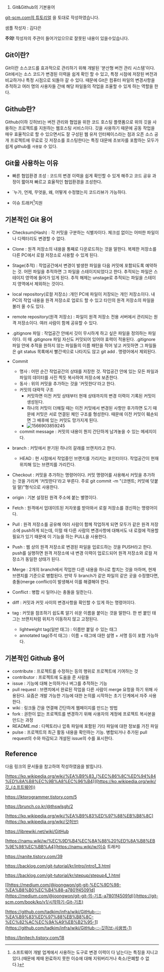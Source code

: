 01. Git&Github의 기본용어

[git-scm.com의 튜토리얼](https://git-scm.com/book/ko/v1/시작하기) 을 토대로 작성하였습니다.

샘플 작성자 : 김다은

**주의!** 작성자의 주관이 들어가있으므로 잘못된 내용이 있을수있습니다.



## Git이란?

Git이란 소스코드를 효과적으로 관리하기 위해 개발된 '분산형 버전 관리 시스템'이다. Git에서는 소스 코드가 변경된 이력을 쉽게 확인 할 수 있고, 특정 시점에 저장된 버전과 비교하거나 특정 시점으로 되돌아 갈 수 있다. 때문에 Git은 컴퓨터 파일의 변경사항을 추적하고 여러 명의 사용자들 간에 해당 파일들의 작업을 조율할 수 있게 하는 역할을 한다.

## Github란?

Github(이하 깃허브)는 버전 관리와 협업을 위한 코드 호스팅 플랫폼으로 위의 깃을 사용하는 프로젝트를 지원하는 웹호스팅 서비스이다.  깃을 사용하기 때문에 공동 작업을 매우 효율적으로 할 수 있으면서도 잘 구성된 웹 유저 인터페이스라는 점과 오픈 소스 공개 프로젝트에 무료로 깃 저장소를 호스팅한다는 특징 대문에 초보자를 포함하는 모두가 쉽게 github를 `사용할` 수 있다.

## Git을 사용하는 이유

- 빠른 협업환경 조성 : 코드의 변경 이력을 쉽게 확인할 수 있게 해주고  코드 공유 과정이 짧아져 빠르고 효율적인 협업환경을 조성한다.

- `누가, 언제, 무엇을, 왜, 어떻게 수정했는지 코드리뷰가 가능하다.

- 이슈 트래커[^1]지원

  [^1]: 소프트웨어 개발 업계에서 사용하는 도구로 변경 이력이 다 남는다는 특징을 지니고 있다.(때문에 제때 완료하지 못한 이슈에 대해 지워버리거나 축소/은폐할 수 없다.)

## 기본적인 Git 용어

- Checksum(Hash) : 각 커밋을 구분하는 식별자이다. 체크섬 없이는 어떠한 파일이나 디렉터리도 변경할 수 없다.

- Clone : 원격 저장소의 내용을 통째로 다운로드하는 것을 말한다. 복제한 저장소를 다른 PC에서 로컬 저장소로 사용할 수 있게 된다.

- Stage(추적) : 작업공간에서 변경이 발생한 파일을 다음 커밋에 포함되도록 예약하는 것. 어떤 파일을 추적하면 그 파일을 스테이지되었다고 한다. 추적되는 파일은 스테이지 영역에 들어가 있게 된다. 추적 해제는 unstage로 추적되는 파일을 스테이지 영역에서 제외하는 것이다.

- local repository(로컬 저장소) :개인 PC에 파일이 저장되는 개인 저장소이다. 내 PC의 작업 내용을 원격 저장소로 업로드 할 수 있고 타인의 원격 저장소의 파일을 불러 올 수도 있다.

- remote repository(원격 저장소) : 파일이 원격 저장소 전용 서버에서 관리되는 원격 저장소이다. 여러 사람이 함께 공유할 수 있다.

- .gitignore 파일 : 작업공간 안에서 깃이 무시하게 하고 싶은 파일을 정의하는 파일이다. 이 때 .gitignore 파일 자신도 커밋되어 있어야 효력이 적용된다. .gitignore 파일 안에 추적을 원하지 않는 파일들의 이름 패턴을 적어 넣고 커밋하면 그 파일들은 git status 목록에서 빨간색으로 나타지도 않고 git add . 명령어에서 제외된다.

- Commit 
  - 명사 : 어떤 순간 작업공간의 상태를 저장한 것. 작업공간 안에 있는 모든 파일과 파일의 데이터를 사진 찍듯 복사하여 저장소에 보존한다.
  - 동사 : 위의 커밋을 추가하는 것을 '커밋한다'라고 한다.
  - 커밋의 대략적 구조
    - 커밋하면 이전 커밋 상태부터 현재 상태까지의 변경 이력이 기록된 커밋이 생성된다.
    - 하나의 커밋이 더해질 때는 이전 커밋에서 변경된 사항만 후가하면 도기 때문에 커밋은 서로 연결된 체인 구조를 형성한다. 때문에 이전 커밋이 훼손되면 그 배후에 있는 커밋도 망가지게 된다.
    - ![1566903859245](C:\Users\user\AppData\Roaming\Typora\typora-user-images\1566903859245.png)
  - commit message : 커밋의 내용이 뭔지 간단하게 남겨놓을 수 있는 메세지이다.
  
- branch : 커밋에서 분기된 하나의 갈래를 브랜치라고 한다.
  
  - HEAD : 현 시점에서 작업중인 브랜치를 가리키는 포인터이다. 작업공간이 현재 위치해 있는 브랜치를 가리킨다.
  
- Checkout : 커밋을 추가하는 명령어이다. 커밋 명령어를 사용해서 커밋을 추가하는 것을 가리켜 '커밋한다'라고 부른다. 주로 git commit -m "(코멘트; 커밋에 덧붙일 말)"형식으로 사용한다.

- origin : 기본 설정된 원격 주소에 붙는 별명이다.

- Fetch : 원격에서 업데이트된 저자옷를 받아와서 로컬 저장소를 갱신하는 명령어이다.

- Pull : 원격 저장소를 공유해 여러 사람이 함께 작업하게 되면 모두가 같은 원격 저장소에 push하게 되는데, 이럴 때 다른 사람의 변경사항에 대해서도 내 로컬에 적용할 필요가 있기 때문에 이 기능을 하는 PULL을 사용한다.

- Push : 웹 상의 원격 저장소로 변경된 파일을 업로드하는 것을 PUSH라고 한다. push를 실행하면 원격 저장소에 내 변경 이력이 업로드되어 원격 저장소와 로컬 저장소가 동일한 상태가 된다.

- Merge : 2개의 branch에서 작업한 다른 내용을 하나로 합치는 것을 마하며, 현재 브랜치를 기준으로 병합된다. 만약 두 branch가 같은 파일의 같은 곳을 수정했다면, 충돌(merge conflict)이 발생해서 이를 해결해야 한다. 

- Conflict : 병합 시 일어나는 충돌을 일컫는다.

- diff : 커밋과 커밋 사이의 변경사항을 확인할 수 있게 하는 명령어이다.

- tag : 커밋을 참조하기 쉽도록 알기 쉬운 이름을 붙이는 것을 말한다. 한 번 붙인 태그는 브랜치처럼 위치가 이동하지 않고 고정된다.

  - lightweight tag(일반 태그) : 이름만 붙일 수 있는 태그
  - annotated tag(주석 태그) : 이름 + 태그에 대한 설명 + 서명 등이 포함 가능하다.
  
  

## 기본적인 Github 용어

- contribute : 프로젝트를 수정하는 등의 행위로 프로젝트에 기여하는 것
- contributor : 프로젝트에 도움을 준 사람들
- issue : 기능에 대해 논의하거나 버그를 추적하는 기능
- pull request : 브랜치에서 완료된 작업을 다른 사람이 merge 요청을 하기 위해 사용된다. 요즘은 개발 가능한 기능에 대한 논의를 시작하는 초기 단계에서 자주 사용한다.
- wiki : 링크들 간을 연결해 간단하게 웹페이지를 만드는 방법
- fork : 권한이 없는 프로젝트를 변경하기 위해 사용자의 계정에 프로젝트 복사본을 만드는 과정
- README.md : 디렉토리나 압축 파일에 포함된 기타 파일에 대한 정보를 가진 파일
- pulse : 프로젝트의 최근 활동 내용을 확인하는 기능. 병합되거나 추가된 pull request의 수와 마감되고 개설된 issue의 수를 표시한다.

## Reference

다음 링크의 문서들을 참고하여 작성하였음을 밝힙니다.

[https://ko.wikipedia.org/wiki/%EA%B9%83_(%EC%86%8C%ED%94%84%ED%8A%B8%EC%9B%A8%EC%96%B4)](https://ko.wikipedia.org/wiki/깃_(소프트웨어))

https://lktprogrammer.tistory.com/5

https://brunch.co.kr/@thswlsgh/2

[https://ko.wikipedia.org/wiki/%EA%B9%83%ED%97%88%EB%B8%8C](https://ko.wikipedia.org/wiki/깃허브)

https://librewiki.net/wiki/GitHub

[https://namu.wiki/w/%EC%9D%B4%EC%8A%88%20%ED%8A%B8%EB%9E%98%EC%BB%A4](https://namu.wiki/w/이슈 트래커)

https://nanite.tistory.com/39

https://backlog.com/git-tutorial/kr/intro/intro1_3.html

https://backlog.com/git-tutorial/kr/stepup/stepup4_1.html

[[https://medium.com/@joongwon/git-git-%EC%9D%98-%EA%B8%B0%EC%B4%88-a7801f45091d](https://medium.com/@joongwon/git-git-의-기초-a7801f45091d)](https://git-scm.com/book/ko/v1/시작하기-Git-기초)

[https://github.com/tadkim/infra/wiki/GitHub-::-%EA%B9%83%ED%97%88%EB%B8%8C-%EC%82%AC%EC%9A%A9%EB%B2%95-1](https://github.com/tadkim/infra/wiki/GitHub-::-깃허브-사용법-1)

https://bnitech.tistory.com/18
